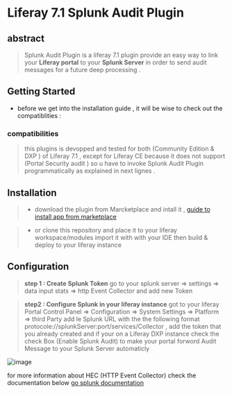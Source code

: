 #  Liferay 7.1 Splunk Audit Plugin 
## abstract 
>Splunk Audit Plugin is a liferay 7.1  plugin provide an easy way  to link your **Liferay portal** to your **Splunk Server** in order to send audit messages for a future deep processing .


## Getting Started
* before we get into the installation guide , it will be wise to check out the compatiblities :

### compatibilities
  > this plugins is devopped and tested for both (Community Edition & DXP ) of Liferay  7.1 , 
        except for Liferay CE because it does not support (Portal Security audit ) so u have to 
        invoke Splunk Audit Plugin programmatically  as explained in next lignes .
            
## Installation 

> *  download the plugin from Marcketplace  and intall it , [guide to install app from marketplace](https://dev.liferay.com/discover/portal/-/knowledge_base/7-1/using-the-liferay-marketplace )

> * or clone this repository and place it to your liferay workspace/modules 
> import it with with your IDE then build & deploy to your liferay instance 

## Configuration 

> **step 1 : Create Splunk Token**
>  go to your splunk server => settings  => data input stats => http Event Collector  and add new Token 

> **step2 : Configure Splunk in your liferay instance**
> got to your liferay Portal Control Panel => Configuration => System Settings => Platform => third Party 
add le Splunk URL with the the following format protocole://splunkServer:port/services/Collector ,
add the token that you already created and if your on a Liferay DXP instance check the check Box (Enable Splunk Audit) to make your portal forword Audit Message to your Splunk Server automaticly 

![image](https://image.ibb.co/nzG64q/splunk-Config.png)

for more information about HEC (HTTP Event Collector)  check the documentation below 
 [go splunk documentation](https://docs.splunk.com/Documentation/Splunk/7.2.1/Data/HECExamples )
 